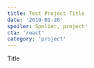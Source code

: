 ```yaml
---
title: Test Project Title
date: '2019-01-26'
spoiler: Spolier, project!
cta: 'react'
category: 'project'
---
```


Title